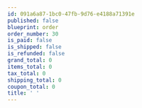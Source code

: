```yaml
---
id: 091a6a87-1bc0-47fb-9d76-e4188a71391e
published: false
blueprint: order
order_number: 30
is_paid: false
is_shipped: false
is_refunded: false
grand_total: 0
items_total: 0
tax_total: 0
shipping_total: 0
coupon_total: 0
title: ' '
---
```

